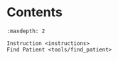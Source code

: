 # Contents

```{toctree}
:maxdepth: 2

Instruction <instructions>
Find Patient <tools/find_patient>

```